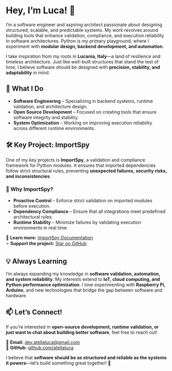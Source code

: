 # Hey, I’m Luca! 👋

I’m a software engineer and aspiring architect passionate about designing structured, scalable, and predictable systems. My work revolves around building tools that enhance validation, compliance, and execution reliability in software architectures. Python is my primary playground, where I experiment with **modular design, backend development, and automation**.

I take inspiration from my roots in **Lucania, Italy**—a land of resilience and timeless architecture. Just like well-built structures that stand the test of time, I believe software should be designed with **precision, stability, and adaptability** in mind. 

## 🚀 What I Do  
- **Software Engineering** – Specializing in backend systems, runtime validation, and architecture design.  
- **Open Source Development** – Focused on creating tools that ensure software integrity and stability.  
- **System Optimization** – Working on improving execution reliability across different runtime environments.  

## 🛠️ Key Project: ImportSpy  
One of my key projects is **ImportSpy**, a validation and compliance framework for Python modules. It ensures that imported dependencies follow strict structural rules, preventing **unexpected failures, security risks, and inconsistencies**.

### 🔎 Why ImportSpy?  
- **Proactive Control** – Enforce strict validation on imported modules before execution.  
- **Dependency Compliance** – Ensure that all integrations meet predefined architectural rules.  
- **Runtime Stability** – Minimize failures by validating execution environments in real time.  

📖 **Learn more:** [ImportSpy Documentation](https://importspy.readthedocs.io/)  
⭐ **Support the project:** [Star on GitHub](https://github.com/atellaluca/ImportSpy)  

## 💡 Always Learning  
I’m always expanding my knowledge in **software validation, automation, and system reliability**. My interests extend to **IoT, cloud computing, and Python performance optimization**. I love experimenting with **Raspberry Pi, Arduino**, and new technologies that bridge the gap between software and hardware.

## 📫 Let’s Connect!  
If you’re interested in **open-source development, runtime validation, or just want to chat about building better software**, feel free to reach out!  

📩 **Email:** [dev.atellaluca@gmail.com](mailto:dev.atellaluca@gmail.com)  
🐙 **GitHub:** [github.com/atellaluca](https://github.com/atellaluca)  

I believe that **software should be as structured and reliable as the systems it powers**—let’s build something great together! 🚀
